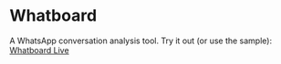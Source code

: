 # Whatboard
A WhatsApp conversation analysis tool. Try it out (or use the sample): 
[Whatboard Live](whatboard.hawzen.me)
